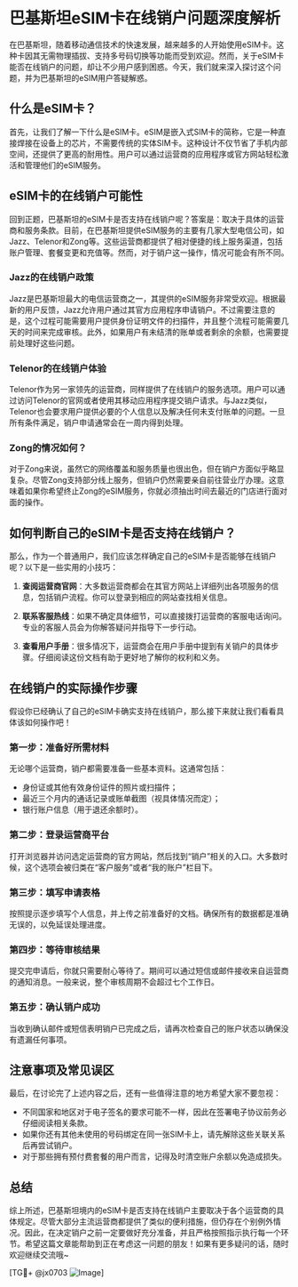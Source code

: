 # 巴基斯坦eSIM卡在线销户问题深度解析

在巴基斯坦，随着移动通信技术的快速发展，越来越多的人开始使用eSIM卡。这种卡因其无需物理插拔、支持多号码切换等功能而受到欢迎。然而，关于eSIM卡能否在线销户的问题，却让不少用户感到困惑。今天，我们就来深入探讨这个问题，并为巴基斯坦的eSIM用户答疑解惑。

## 什么是eSIM卡？

首先，让我们了解一下什么是eSIM卡。eSIM是嵌入式SIM卡的简称，它是一种直接焊接在设备上的芯片，不需要传统的实体SIM卡。这种设计不仅节省了手机内部空间，还提供了更高的耐用性。用户可以通过运营商的应用程序或官方网站轻松激活和管理他们的eSIM服务。

## eSIM卡的在线销户可能性

回到正题，巴基斯坦的eSIM卡是否支持在线销户呢？答案是：取决于具体的运营商和服务条款。目前，在巴基斯坦提供eSIM服务的主要有几家大型电信公司，如Jazz、Telenor和Zong等。这些运营商都提供了相对便捷的线上服务渠道，包括账户管理、套餐变更和充值等。然而，对于销户这一操作，情况可能会有所不同。

### Jazz的在线销户政策

Jazz是巴基斯坦最大的电信运营商之一，其提供的eSIM服务非常受欢迎。根据最新的用户反馈，Jazz允许用户通过其官方应用程序申请销户。不过需要注意的是，这个过程可能需要用户提供身份证明文件的扫描件，并且整个流程可能需要几天的时间来完成审核。此外，如果用户有未结清的账单或者剩余的余额，也需要提前处理好这些问题。

### Telenor的在线销户体验

Telenor作为另一家领先的运营商，同样提供了在线销户的服务选项。用户可以通过访问Telenor的官网或者使用其移动应用程序提交销户请求。与Jazz类似，Telenor也会要求用户提供必要的个人信息以及解决任何未支付账单的问题。一旦所有条件满足，销户申请通常会在一周内得到处理。

### Zong的情况如何？

对于Zong来说，虽然它的网络覆盖和服务质量也很出色，但在销户方面似乎略显复杂。尽管Zong支持部分线上服务，但销户仍然需要亲自前往营业厅办理。这意味着如果你希望终止Zong的eSIM服务，你就必须抽出时间去最近的门店进行面对面的操作。

## 如何判断自己的eSIM卡是否支持在线销户？

那么，作为一个普通用户，我们应该怎样确定自己的eSIM卡是否能够在线销户呢？以下是一些实用的小技巧：

1. **查阅运营商官网**：大多数运营商都会在其官方网站上详细列出各项服务的信息，包括销户流程。你可以登录到相应的网站查找相关信息。
   
2. **联系客服热线**：如果不确定具体细节，可以直接拨打运营商的客服电话询问。专业的客服人员会为你解答疑问并指导下一步行动。

3. **查看用户手册**：很多情况下，运营商会在用户手册中提到有关销户的具体步骤。仔细阅读这份文档有助于更好地了解你的权利和义务。

## 在线销户的实际操作步骤

假设你已经确认了自己的eSIM卡确实支持在线销户，那么接下来就让我们看看具体该如何操作吧！

### 第一步：准备好所需材料
无论哪个运营商，销户都需要准备一些基本资料。这通常包括：
   - 身份证或其他有效身份证件的照片或扫描件；
   - 最近三个月内的通话记录或账单截图（视具体情况而定）；
   - 银行账户信息（用于退还余额时）。

### 第二步：登录运营商平台
打开浏览器并访问选定运营商的官方网站，然后找到“销户”相关的入口。大多数时候，这个选项会被归类在“客户服务”或者“我的账户”栏目下。

### 第三步：填写申请表格
按照提示逐步填写个人信息，并上传之前准备好的文档。确保所有的数据都是准确无误的，以免延误处理进度。

### 第四步：等待审核结果
提交完申请后，你就只需要耐心等待了。期间可以通过短信或邮件接收来自运营商的通知消息。一般来说，整个审核周期不会超过七个工作日。

### 第五步：确认销户成功
当收到确认邮件或短信表明销户已完成之后，请再次检查自己的账户状态以确保没有遗漏任何事项。

## 注意事项及常见误区

最后，在讨论完了上述内容之后，还有一些值得注意的地方希望大家不要忽视：

- 不同国家和地区对于电子签名的要求可能不一样，因此在签署电子协议前务必仔细阅读相关条款。
- 如果你还有其他未使用的号码绑定在同一张SIM卡上，请先解除这些关联关系后再尝试销户。
- 对于那些拥有预付费套餐的用户而言，记得及时清空账户余额以免造成损失。

## 总结

综上所述，巴基斯坦境内的eSIM卡是否支持在线销户主要取决于各个运营商的具体规定。尽管大部分主流运营商都提供了类似的便利措施，但仍存在个别例外情况。因此，在决定销户之前一定要做好充分准备，并且严格按照指示执行每一个环节。希望这篇文章能帮助到正在考虑这一问题的朋友！如果有更多疑问的话，随时欢迎继续交流哦~

[TG💪+ @jx0703 ![Image](https://github.com/user-attachments/assets/dbca1d08-cadb-493c-b0ec-ad6f7a83f270)]